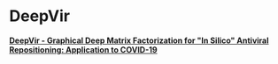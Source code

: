 # DeepVir
**[DeepVir - Graphical Deep Matrix Factorization for "In Silico" Antiviral Repositioning: Application to COVID-19](https://arxiv.org/abs/2009.10333)**
